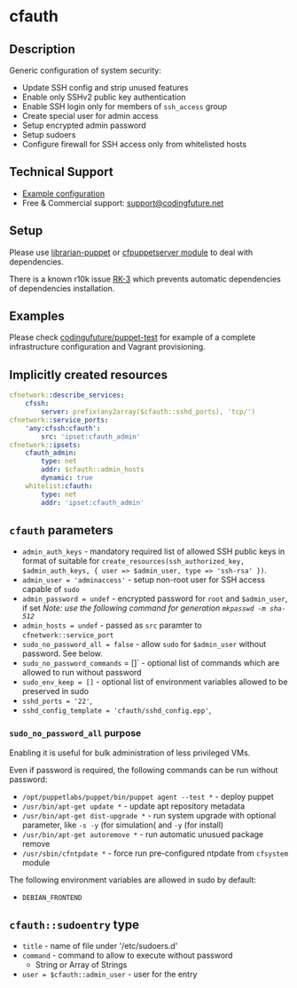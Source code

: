 # cfauth

## Description

Generic configuration of system security:

* Update SSH config and strip unused features
* Enable only SSHv2 public key authentication
* Enable SSH login only for members of `ssh_access` group
* Create special user for admin access
* Setup encrypted admin password
* Setup sudoers
* Configure firewall for SSH access only from whitelisted hosts

## Technical Support

* [Example configuration](https://github.com/codingfuture/puppet-test)
* Free & Commercial support: [support@codingfuture.net](mailto:support@codingfuture.net)

## Setup

Please use [librarian-puppet](https://rubygems.org/gems/librarian-puppet/) or
[cfpuppetserver module](https://forge.puppetlabs.com/codingfuture/cfpuppetserver) to deal with dependencies.

There is a known r10k issue [RK-3](https://tickets.puppetlabs.com/browse/RK-3) which prevents
automatic dependencies of dependencies installation.

## Examples

Please check [codingufuture/puppet-test](https://github.com/codingfuture/puppet-test) for
example of a complete infrastructure configuration and Vagrant provisioning.

## Implicitly created resources

```yaml
cfnetwork::describe_services:
    cfssh:
        server: prefix(any2array($cfauth::sshd_ports), 'tcp/')
cfnetwork::service_ports:
    'any:cfssh:cfauth':
        src: 'ipset:cfauth_admin'
cfnetwork::ipsets:
    cfauth_admin:
        type: net
        addr: $cfauth::admin_hosts
        dynamic: true
    whitelist:cfauth:
        type: net
        addr: 'ipset:cfauth_admin'
```

## `cfauth` parameters

* `admin_auth_keys` - mandatory required list of allowed SSH public keys in format
    of suitable for `create_resources(ssh_authorized_key, $admin_auth_keys, { user => $admin_user, type => 'ssh-rsa' })`.
* `admin_user = 'adminaccess'` - setup non-root user for SSH access capable of `sudo`
* `admin_password = undef` - encrypted password for `root` and `$admin_user`, if set
    *Note: use the following command for generation `mkpasswd -m sha-512`*
* `admin_hosts = undef` - passed as `src` paramter to `cfnetwork::service_port`
* `sudo_no_password_all = false` - allow `sudo` for `$admin_user` without password. See below.
* `sudo_no_password_commands` = []` - optional list of commands which are allowed to run without password
* `sudo_env_keep = []` - optional list of environment variables allowed to be preserved in sudo
* `sshd_ports = '22'`,
* `sshd_config_template = 'cfauth/sshd_config.epp'`,

### `sudo_no_password_all` purpose

Enabling it is useful for bulk administration of less privileged VMs.

Even if password is required, the following commands can be run without password:

* `/opt/puppetlabs/puppet/bin/puppet agent --test *` - deploy puppet
* `/usr/bin/apt-get update *` - update apt repository metadata
* `/usr/bin/apt-get dist-upgrade *` - run system upgrade with optional parameter, like
    `-s -y` (for simulation( and `-y` (for install)
* `/usr/bin/apt-get autoremove *` - run automatic unusued package remove
* `/usr/sbin/cfntpdate *` - force run pre-configured ntpdate from `cfsystem` module

The following environment variables are allowed in sudo by default:
* `DEBIAN_FRONTEND`

## `cfauth::sudoentry` type

* `title` - name of file under '/etc/sudoers.d'
* `command` - command to allow to execute without password
    * String or Array of Strings
* `user = $cfauth::admin_user` - user for the entry